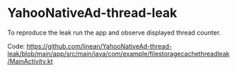 # YahooNativeAd-thread-leak

To reproduce the leak run the app and observe displayed thread counter. 


Code: https://github.com/linean/YahooNativeAd-thread-leak/blob/main/app/src/main/java/com/example/filestoragecachethreadleak/MainActivity.kt
